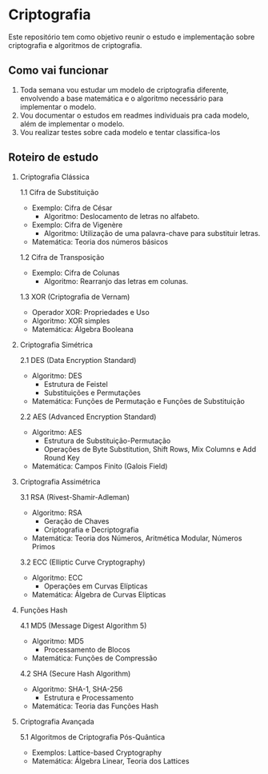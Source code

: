 # Criptografia
Este repositório tem como objetivo reunir o estudo e implementação sobre criptografia e algoritmos 
de criptografia.

## Como vai funcionar
1. Toda semana vou estudar um modelo de criptografia diferente, envolvendo a base matemática e o
algoritmo necessário para implementar o modelo.
2. Vou documentar o estudos em readmes individuais pra cada modelo, além de implementar o modelo.
3. Vou realizar testes sobre cada modelo e tentar classifica-los

## Roteiro de estudo
1. Criptografia Clássica

    1.1 Cifra de Substituição
    - Exemplo: Cifra de César
        - Algoritmo: Deslocamento de letras no alfabeto.
    - Exemplo: Cifra de Vigenère
        - Algoritmo: Utilização de uma palavra-chave para substituir letras.
    - Matemática: Teoria dos números básicos

    1.2 Cifra de Transposição
    - Exemplo: Cifra de Colunas
        - Algoritmo: Rearranjo das letras em colunas.

    1.3 XOR (Criptografia de Vernam)
    - Operador XOR: Propriedades e Uso
    - Algoritmo: XOR simples
    - Matemática: Álgebra Booleana

2. Criptografia Simétrica

    2.1 DES (Data Encryption Standard)
    - Algoritmo: DES
        - Estrutura de Feistel
        - Substituições e Permutações
    - Matemática: Funções de Permutação e Funções de Substituição

    2.2 AES (Advanced Encryption Standard)
    - Algoritmo: AES
        - Estrutura de Substituição-Permutação
        - Operações de Byte Substitution, Shift Rows, Mix Columns e Add Round Key
    - Matemática: Campos Finito (Galois Field)

3. Criptografia Assimétrica

    3.1 RSA (Rivest-Shamir-Adleman)
    - Algoritmo: RSA
        - Geração de Chaves
        - Criptografia e Decriptografia
    - Matemática: Teoria dos Números, Aritmética Modular, Números Primos

    3.2 ECC (Elliptic Curve Cryptography)
    - Algoritmo: ECC
        - Operações em Curvas Elípticas
    - Matemática: Álgebra de Curvas Elípticas

4. Funções Hash

    4.1 MD5 (Message Digest Algorithm 5)
    - Algoritmo: MD5
        - Processamento de Blocos
    - Matemática: Funções de Compressão

    4.2 SHA (Secure Hash Algorithm)
    - Algoritmo: SHA-1, SHA-256
        - Estrutura e Processamento
    - Matemática: Teoria das Funções Hash

5. Criptografia Avançada

    5.1 Algoritmos de Criptografia Pós-Quântica
    - Exemplos: Lattice-based Cryptography
    - Matemática: Álgebra Linear, Teoria dos Lattices